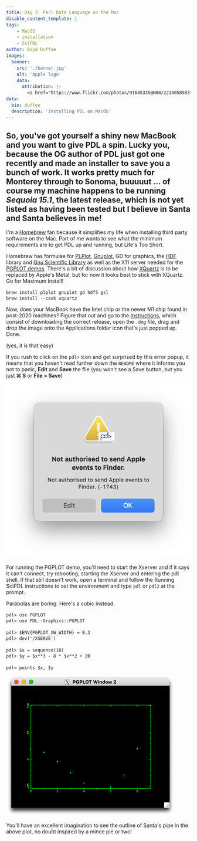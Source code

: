 ```yaml
---
title: Day 3: Perl Data Language on the Mac
disable_content_template: 1
tags:
    - MacOS
    - installation
    - SciPDL
author: Boyd Duffee
images:
  banner:
    src: './banner.jpg'
    alt: 'Apple logo'
    data:
      attribution: |-
        <a href="https://www.flickr.com/photos/91645335@N00/2214058583">apple logo</a> by <a href="https://www.flickr.com/photos/91645335@N00">zolierdos</a> is licensed under <a href="https://creativecommons.org/licenses/by-sa/2.0/?ref=openverse">CC BY-SA 2.0</a>
data:
  bio: duffee
  description: 'Installing PDL on MacOS'
---
```


So, you've got yourself a shiny new MacBook and you want to give PDL a spin.
Lucky you, because the OG author of PDL just got one recently and made an installer to save you a bunch of work.
It works pretty much for Monterey through to Sonoma, buuuuut ... of course my machine happens to be running **_Sequoia 15.1_**,
the latest release, which is not yet listed as having been tested but I believe in Santa and Santa believes in me!
---

I'm a [Homebrew](https://brew.sh/) fan because it simplifies my life when installing third party software on the Mac.
Part of me wants to see what the minimum requirements are to get PDL up and running, but Life's Too Short.

Homebrew has formulae for [PLPlot](https://metacpan.org/pod/PDL::Graphics::PLplot),
[Gnuplot](https://metacpan.org/pod/PDL::Graphics::Gnuplot), GD for graphics,
the [HDF](https://metacpan.org/pod/PDL::IO::HDF) library and [Gnu Scientific Library](https://metacpan.org/pod/PDL::GSL::CDF)
as well as the X11 server needed for the [PGPLOT demos](https://pdl.perl.org/?page=demos/plot2D).
There's a bit of discussion about how [XQuartz](https://www.xquartz.org/) is to be replaced by Apple's Metal,
but for now it looks best to stick with XQuartz.
Go for Maximum Install!

    brew install plplot gnuplot gd hdf5 gsl
    brew install --cask xquartz

Now, does your MacBook have the Intel chip or the newer M1 chip found in post-2020 machines?
Figure that out and go to the [Instructions](https://github.com/PDLPorters/SciPDL/blob/main/README.md),
which consist of downloading the correct release,
open the `.dmg` file, drag and drop the image onto the Applications folder icon that's just popped up.
Done.

(yes, it is that easy)

If you rush to click on the `pdl>` icon and get surprised by this error popup,
it means that you haven't read further down the `README` where it informs you not to panic,
**Edit** and **Save** the file (you won't see a Save button, but you just **⌘ S** or **File > Save**)

![Not authorised message](apple_not_authorised.png "Error message")

For running the PGPLOT demo, you'll need to start the Xserver and if it says it can't connect,
try rebooting, starting the Xserver and entering the pdl shell.
If that still doesn't work,
open a terminal and follow the Running SciPDL instructions to set the environment and type `pdl` or `pdl2` at the prompt.

Parabolas are boring. Here's a cubic instead.

    pdl> use PGPLOT                                                                 
    pdl> use PDL::Graphics::PGPLOT                                                  

    pdl> $ENV{PGPLOT_XW_WIDTH} = 0.3                                                  
    pdl> dev('/XSERVE')                                                             

    pdl> $x = sequence(10)                                                                                                                          
    pdl> $y = $x**3 - 8 * $x**2 + 20                                                

    pdl> points $x, $y

![Plotting a cubic with PGPLOT](cubic_pgplot.png "points along a cubic curve")

You'll have an excellent imagination to see the outline of Santa's pipe in the above plot,
no doubt inspired by a mince pie or two!
